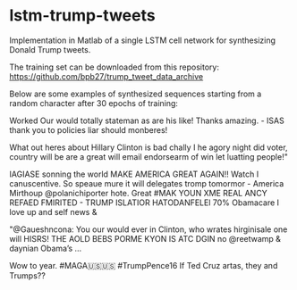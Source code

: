 # lstm-trump-tweets
Implementation in Matlab of a single LSTM cell network for synthesizing Donald Trump tweets.

The training set can be downloaded from this repository:
https://github.com/bpb27/trump_tweet_data_archive

Below are some examples of synthesized sequences starting from a random character after 30 epochs of training:

Worked Our would totally stateman as are his like! Thanks amazing. - ISAS thank you to policies liar should monberes!

What out heres about Hillary Clinton is bad chally I he agory night did voter, country will be are a great will email endorsearm of win let luatting people!"

IAGIASE sonning the world MAKE AMERICA GREAT AGAIN!! Watch I canuscentive. So speaue mure it will delegates tromp tomormor - America Mirthoup @polanichiporter hote. Great #MAK YOUN XME REAL ANCY REFAED FMIRITED - TRUMP ISLATIOR HATODANFELEl 70% Obamacare I love up and self news &

"@Gaueshncona: You our would ever in Clinton, who wrates hirginisale one will HISRS! THE AOLD BEBS PORME KYON IS ATC DGIN no @reetwamp &amp; daynian Obama’s …

Wow to year. #MAGA🇺🇸🇺🇸 #TrumpPence16 If Ted Cruz artas, they and Trumps??
